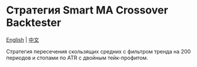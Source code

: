 # Стратегия Smart MA Crossover Backtester
[English](README.md) | [中文](README_cn.md)

Стратегия пересечения скользящих средних с фильтром тренда на 200 периодов и стопами по ATR с двойным тейк-профитом.
